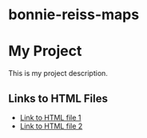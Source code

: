 # bonnie-reiss-maps

# My Project

This is my project description.

## Links to HTML Files

- [Link to HTML file 1](./san_diego_employee_asthma_map_weighted_priority.html)
- [Link to HTML file 2](./san_diego_employee_cardiovascular_map_weighted_priority.html)
